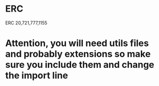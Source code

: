 # ERC
ERC 20,721,777,1155

# Attention, you will need utils files and probably extensions so make sure you include them and change the import line
